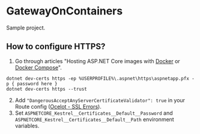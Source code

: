 # GatewayOnContainers

Sample project.

## How to configure HTTPS?

1. Go through articles "Hosting ASP.NET Core images with [Docker](https://docs.microsoft.com/en-us/aspnet/core/security/docker-https) or [Docker Compose](https://docs.microsoft.com/en-us/aspnet/core/security/docker-compose-https)".
```
dotnet dev-certs https -ep %USERPROFILE%\.aspnet\https\aspnetapp.pfx -p { password here }
dotnet dev-certs https --trust
```
2. Add `"DangerousAcceptAnyServerCertificateValidator": true` in your Route config ([Ocelot - SSL Errors](https://ocelot.readthedocs.io/en/latest/features/configuration.html#ssl-errors)).
3. Set `ASPNETCORE_Kestrel__Certificates__Default__Password` and `ASPNETCORE_Kestrel__Certificates__Default__Path` environment variables.
